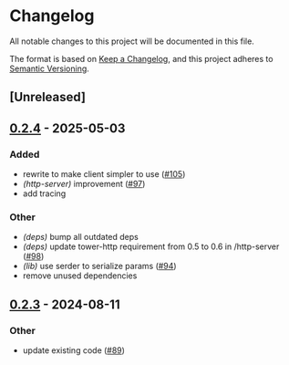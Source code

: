 # Changelog
All notable changes to this project will be documented in this file.

The format is based on [Keep a Changelog](https://keepachangelog.com/en/1.0.0/),
and this project adheres to [Semantic Versioning](https://semver.org/spec/v2.0.0.html).

## [Unreleased]

## [0.2.4](https://github.com/jdrouet/pcloud/compare/pcloud-http-server-v0.2.3...pcloud-http-server-v0.2.4) - 2025-05-03

### Added

- rewrite to make client simpler to use ([#105](https://github.com/jdrouet/pcloud/pull/105))
- *(http-server)* improvement ([#97](https://github.com/jdrouet/pcloud/pull/97))
- add tracing

### Other

- *(deps)* bump all outdated deps
- *(deps)* update tower-http requirement from 0.5 to 0.6 in /http-server ([#98](https://github.com/jdrouet/pcloud/pull/98))
- *(lib)* use serder to serialize params ([#94](https://github.com/jdrouet/pcloud/pull/94))
- remove unused dependencies

## [0.2.3](https://github.com/jdrouet/pcloud/compare/pcloud-http-server-v0.2.2...pcloud-http-server-v0.2.3) - 2024-08-11

### Other
- update existing code ([#89](https://github.com/jdrouet/pcloud/pull/89))
